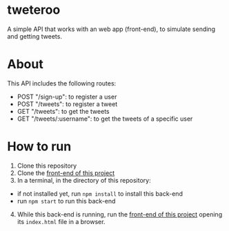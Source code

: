 # tweteroo

A simple API that works with an web app (front-end), to simulate sending and getting tweets.

# About

This API includes the following routes:
- POST "/sign-up": to register a user
- POST "/tweets": to register a tweet
- GET "/tweets": to get the tweets
- GET "/tweets/:username": to get the tweets of a specific user

# How to run

1. Clone this repository
2. Clone the [front-end of this project](https://github.com/JefersonBatista/tweteroo-interface)
3. In a terminal, in the directory of this repository:
- if not installed yet, run `npm install` to install this back-end
- run `npm start` to run this back-end 
4. While this back-end is running, run the [front-end of this project](https://github.com/JefersonBatista/tweteroo-interface) opening its `index.html` file in a browser.
